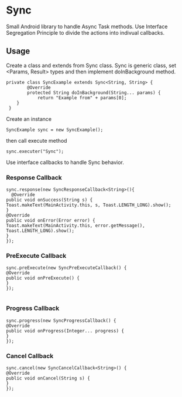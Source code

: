 # Sync
Small Android library to handle Async Task methods. 
Use Interface Segregation Principle to divide the actions into indivual callbacks. 

## Usage 
Create a class and extends from Sync class. Sync is generic class, set <Params, Result> types and then implement doInBackground method.
```
private class SyncExample extends Sync<String, String> {
        @Override
        protected String doInBackground(String... params) {
            return "Example from" + params[0];
    }
 }

```
Create an instance 

```
SyncExample sync = new SyncExample();
```

then call execute method 
```
sync.executer("Sync");
```

Use interface callbacks to handle Sync behavior. 

### Response Callback
```
sync.response(new SyncResponseCallback<String>(){
  @Override
public void onSuccess(String s) {
Toast.makeText(MainActivity.this, s, Toast.LENGTH_LONG).show();
}
@Override
public void onError(Error error) {
Toast.makeText(MainActivity.this, error.getMessage(), Toast.LENGTH_LONG).show();
}
});
```
### PreExecute Callback

```
sync.preExecute(new SyncPreExecuteCallback() {
@Override
public void onPreExecute() {       
}
});    
                
```

### Progress Callback
```
sync.progress(new SyncProgressCallback() {
@Override
public void onProgress(Integer... progress) {
}
});
```

### Cancel Callback
```
sync.cancel(new SyncCancelCallback<String>() {
@Override
public void onCancel(String s) {
}
});
```
